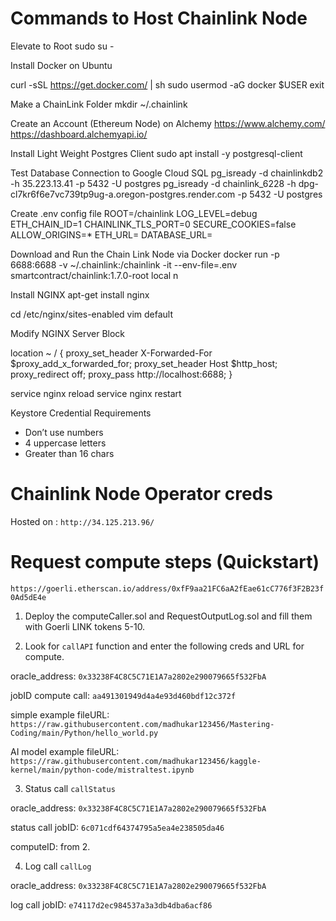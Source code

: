 

# Commands to Host Chainlink Node

Elevate to Root 
sudo su -

Install Docker on Ubuntu

curl -sSL https://get.docker.com/ | sh
sudo usermod -aG docker $USER
exit

Make a ChainLink Folder
mkdir ~/.chainlink

Create an Account (Ethereum Node) on Alchemy
https://www.alchemy.com/
https://dashboard.alchemyapi.io/

Install Light Weight Postgres Client
sudo apt install -y postgresql-client

Test Database Connection to Google Cloud SQL
pg_isready -d chainlinkdb2 -h 35.223.13.41 -p 5432 -U postgres
pg_isready -d chainlink_6228 -h dpg-cl7kr6f6e7vc739tp9ug-a.oregon-postgres.render.com -p 5432 -U postgres

Create .env config file
ROOT=/chainlink
LOG_LEVEL=debug
ETH_CHAIN_ID=1
CHAINLINK_TLS_PORT=0
SECURE_COOKIES=false
ALLOW_ORIGINS=*
ETH_URL=
DATABASE_URL=


Download and Run the Chain Link Node via Docker
docker run -p 6688:6688 -v ~/.chainlink:/chainlink -it --env-file=.env smartcontract/chainlink:1.7.0-root local n

Install NGINX
apt-get install nginx

cd /etc/nginx/sites-enabled
vim default

Modify NGINX Server Block

 location ~ / {
    proxy_set_header X-Forwarded-For $proxy_add_x_forwarded_for;
    proxy_set_header Host $http_host;
    proxy_redirect off;
    proxy_pass http://localhost:6688;
 }

service nginx reload
service nginx restart

Keystore Credential Requirements
- Don’t use numbers
- 4 uppercase letters
- Greater than 16 chars

# Chainlink Node Operator creds

Hosted on  :
`
http://34.125.213.96/
`

# Request compute steps (Quickstart)

`https://goerli.etherscan.io/address/0xfF9aa21FC6aA2fEae61cC776f3F2B23f0Ad5dE4e`

1. Deploy the computeCaller.sol and RequestOutputLog.sol and fill them with Goerli LINK tokens 5-10.

2. Look for `callAPI` function and enter the following creds and URL for compute.

oracle_address: `0x33238F4C8C5C71E1A7a2802e290079665f532FbA`

jobID compute call: `aa491301949d4a4e93d460bdf12c372f`


simple example fileURL: `https://raw.githubusercontent.com/madhukar123456/Mastering-Coding/main/Python/hello_world.py`

AI model example fileURL: `https://raw.githubusercontent.com/madhukar123456/kaggle-kernel/main/python-code/mistraltest.ipynb`

3. Status call `callStatus`

oracle_address: `0x33238F4C8C5C71E1A7a2802e290079665f532FbA`

status call jobID: `6c071cdf64374795a5ea4e238505da46`

computeID: from 2. 

4. Log call `callLog`

oracle_address: `0x33238F4C8C5C71E1A7a2802e290079665f532FbA`

log call jobID: `e74117d2ec984537a3a3db4dba6acf86`
